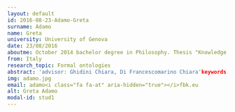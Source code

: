 ```yaml
---
layout: default 
id: 2016-08-23-Adamo-Greta
surname: Adamo
name: Greta
university: University of Genova
date: 23/08/2016
aboutme: October 2014 bachelor degree in Philosophy. Thesis "Knowledge Representation and Formal Ontologies". July 2016 master degree in Philosophy "Ontologies, Concepts and Mental Disorders DSM 5 and Schizophrenia"
from: Italy
research_topic: Formal ontologies
abstract: 'advisor: Ghidini Chiara, Di Francescomarino Chiara'keywords: ontologies, foundational ontologies'website: https&#58;//pdi.fbk.eu/people/profile/adamo
img: adamo.jpg
email: adamo<i class="fa fa-at" aria-hidden="true"></i>fbk.eu
alt: Greta Adamo
modal-id: stud1
---
```


